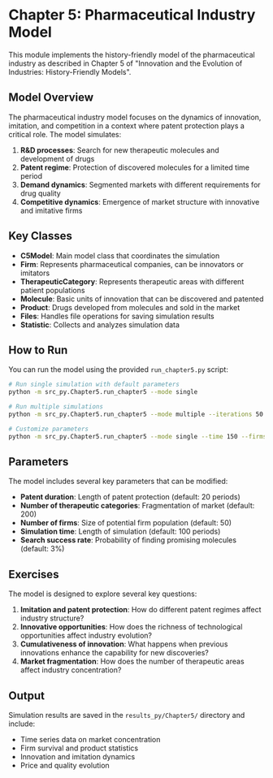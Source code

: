 # Chapter 5: Pharmaceutical Industry Model

This module implements the history-friendly model of the pharmaceutical industry as described in Chapter 5 of "Innovation and the Evolution of Industries: History-Friendly Models".

## Model Overview

The pharmaceutical industry model focuses on the dynamics of innovation, imitation, and competition in a context where patent protection plays a critical role. The model simulates:

1. **R&D processes**: Search for new therapeutic molecules and development of drugs
2. **Patent regime**: Protection of discovered molecules for a limited time period
3. **Demand dynamics**: Segmented markets with different requirements for drug quality
4. **Competitive dynamics**: Emergence of market structure with innovative and imitative firms

## Key Classes

- **C5Model**: Main model class that coordinates the simulation
- **Firm**: Represents pharmaceutical companies, can be innovators or imitators
- **TherapeuticCategory**: Represents therapeutic areas with different patient populations
- **Molecule**: Basic units of innovation that can be discovered and patented
- **Product**: Drugs developed from molecules and sold in the market
- **Files**: Handles file operations for saving simulation results
- **Statistic**: Collects and analyzes simulation data

## How to Run

You can run the model using the provided `run_chapter5.py` script:

```bash
# Run single simulation with default parameters
python -m src_py.Chapter5.run_chapter5 --mode single

# Run multiple simulations
python -m src_py.Chapter5.run_chapter5 --mode multiple --iterations 50

# Customize parameters
python -m src_py.Chapter5.run_chapter5 --mode single --time 150 --firms 60 --tcs 100 --patent 40
```

## Parameters

The model includes several key parameters that can be modified:

- **Patent duration**: Length of patent protection (default: 20 periods)
- **Number of therapeutic categories**: Fragmentation of market (default: 200)
- **Number of firms**: Size of potential firm population (default: 50)
- **Simulation time**: Length of simulation (default: 100 periods)
- **Search success rate**: Probability of finding promising molecules (default: 3%)

## Exercises

The model is designed to explore several key questions:

1. **Imitation and patent protection**: How do different patent regimes affect industry structure?
2. **Innovative opportunities**: How does the richness of technological opportunities affect industry evolution?
3. **Cumulativeness of innovation**: What happens when previous innovations enhance the capability for new discoveries?
4. **Market fragmentation**: How does the number of therapeutic areas affect industry concentration?

## Output

Simulation results are saved in the `results_py/Chapter5/` directory and include:

- Time series data on market concentration
- Firm survival and product statistics
- Innovation and imitation dynamics
- Price and quality evolution 
